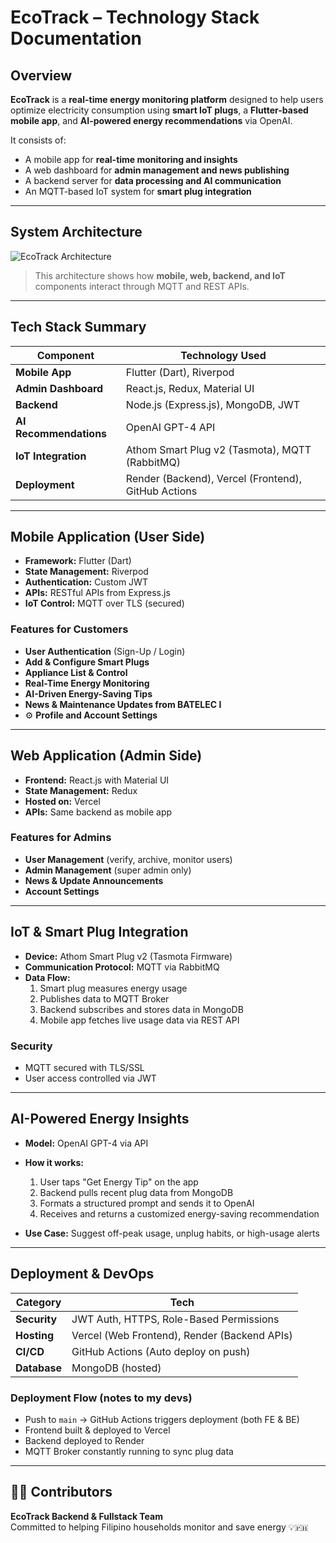# EcoTrack – Technology Stack Documentation

## Overview  
**EcoTrack** is a **real-time energy monitoring platform** designed to help users optimize electricity consumption using **smart IoT plugs**, a **Flutter-based mobile app**, and **AI-powered energy recommendations** via OpenAI.

It consists of:
- A mobile app for **real-time monitoring and insights**
- A web dashboard for **admin management and news publishing**
- A backend server for **data processing and AI communication**
- An MQTT-based IoT system for **smart plug integration**

---

## System Architecture  
![EcoTrack Architecture](./REVISION%20VERSION%209%20(IGITNA%20SI%20IOT%20AT%20BACKEND)%20-%20FINAL%20NA%20LEGIT.jpeg)  
> This architecture shows how **mobile, web, backend, and IoT** components interact through MQTT and REST APIs.

---

## Tech Stack Summary

| **Component**         | **Technology Used**                                     |
|-----------------------|----------------------------------------------------------|
| **Mobile App**        | Flutter (Dart), Riverpod                                 |
| **Admin Dashboard**   | React.js, Redux, Material UI                             |
| **Backend**           | Node.js (Express.js), MongoDB, JWT                       |
| **AI Recommendations**| OpenAI GPT-4 API                                         |
| **IoT Integration**   | Athom Smart Plug v2 (Tasmota), MQTT (RabbitMQ)           |
| **Deployment**        | Render (Backend), Vercel (Frontend), GitHub Actions      |

---

## Mobile Application (User Side)

- **Framework:** Flutter (Dart)  
- **State Management:** Riverpod  
- **Authentication:** Custom JWT  
- **APIs:** RESTful APIs from Express.js  
- **IoT Control:** MQTT over TLS (secured)  

### Features for Customers
-  **User Authentication** (Sign-Up / Login)  
-  **Add & Configure Smart Plugs**  
-  **Appliance List & Control**  
-  **Real-Time Energy Monitoring**  
-  **AI-Driven Energy-Saving Tips**  
-  **News & Maintenance Updates from BATELEC I**  
- ⚙ **Profile and Account Settings**

---

## Web Application (Admin Side)

- **Frontend:** React.js with Material UI  
- **State Management:** Redux  
- **Hosted on:** Vercel  
- **APIs:** Same backend as mobile app  

### Features for Admins
-  **User Management** (verify, archive, monitor users)  
-  **Admin Management** (super admin only)  
-  **News & Update Announcements**  
-  **Account Settings**

---

## IoT & Smart Plug Integration

- **Device:** Athom Smart Plug v2 (Tasmota Firmware)  
- **Communication Protocol:** MQTT via RabbitMQ  
- **Data Flow:**  
  1. Smart plug measures energy usage  
  2. Publishes data to MQTT Broker  
  3. Backend subscribes and stores data in MongoDB  
  4. Mobile app fetches live usage data via REST API  

### Security  
- MQTT secured with TLS/SSL  
- User access controlled via JWT

---

## AI-Powered Energy Insights

- **Model:** OpenAI GPT-4 via API  
- **How it works:**
  1. User taps "Get Energy Tip" on the app  
  2. Backend pulls recent plug data from MongoDB  
  3. Formats a structured prompt and sends it to OpenAI  
  4. Receives and returns a customized energy-saving recommendation

- **Use Case:** Suggest off-peak usage, unplug habits, or high-usage alerts

---

## Deployment & DevOps

| **Category**    | **Tech**                                      |
|------------------|-----------------------------------------------|
| **Security**     | JWT Auth, HTTPS, Role-Based Permissions       |
| **Hosting**      | Vercel (Web Frontend), Render (Backend APIs)  |
| **CI/CD**        | GitHub Actions (Auto deploy on push)          |
| **Database**     | MongoDB (hosted)                              |

### Deployment Flow (notes to my devs)
- Push to `main` → GitHub Actions triggers deployment (both FE & BE)
- Frontend built & deployed to Vercel  
- Backend deployed to Render  
- MQTT Broker constantly running to sync plug data  

---

## 👨‍💻 Contributors  
**EcoTrack Backend & Fullstack Team**  
Committed to helping Filipino households monitor and save energy 💡🇵🇭
